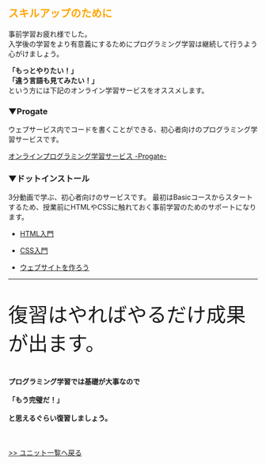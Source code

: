 <h2 style="color: orange;">スキルアップのために</h2>
事前学習お疲れ様でした。<br>
入学後の学習をより有意義にするためにプログラミング学習は継続して行うよう心がけましょう。
<p><strong>「もっとやりたい！」</strong><br><strong>「違う言語も見てみたい！」</strong><br>という方には下記のオンライン学習サービスをオススメします。<br></p>
<h3>▼Progate</h3>
<p>ウェブサービス内でコードを書くことができる、初心者向けのプログラミング学習サービスです。</p>
<p><a href="https://prog-8.com/">オンラインプログラミング学習サービス -Progate- </a></p>
<h3>▼ドットインストール</h3>
<p>3分動画で学ぶ、初心者向けのサービスです。
最初はBasicコースからスタートするため、授業前にHTMLやCSSに触れておく事前学習のためのサポートになります。</p>
<ul>
<li><p><a href="https://dotinstall.com/lessons/basic_html_tags">HTML入門</a></p>
</li>
<li><p><a href="https://dotinstall.com/lessons/basic_css_styles">CSS入門</a></p>
</li>
<li><p><a href="https://dotinstall.com/lessons/website_html_v3">ウェブサイトを作ろう</a></p>
</li>
</ul>
<hr>
<p style="font-size: 40px;">復習はやればやるだけ成果が出ます。</p>
<h4>プログラミング学習では基礎が大事なので<br><br>「<strong>もう完璧だ！</strong>」<br><br>と思えるぐらい復習しましょう。</h4>
<br>
<p><a href="http://hackers.nexseed.net/units">>> ユニット一覧へ戻る</a></p>
